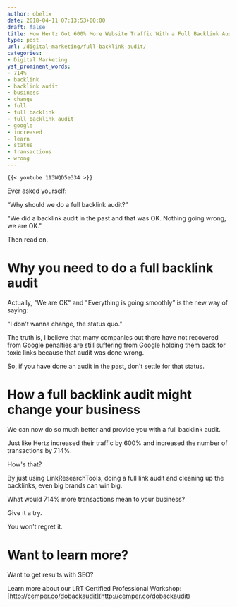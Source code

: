 ```yaml
---
author: obelix
date: 2018-04-11 07:13:53+00:00
draft: false
title: How Hertz Got 600% More Website Traffic With a Full Backlink Audit
type: post
url: /digital-marketing/full-backlink-audit/
categories:
- Digital Marketing
yst_prominent_words:
- 714%
- backlink
- backlink audit
- business
- change
- full
- full backlink
- full backlink audit
- google
- increased
- learn
- status
- transactions
- wrong
---
```


	{{< youtube 113WQD5e334 >}}
	

Ever asked yourself:




“Why should we do a full backlink audit?”




"We did a backlink audit in the past and that was OK. Nothing going wrong, we are OK."




Then read on.




# Why you need to do a full backlink audit




Actually, "We are OK" and "Everything is going smoothly” is the new way of saying:




"I don't wanna change, the status quo."




The truth is, I believe that many companies out there have not recovered from Google penalties are still suffering from Google holding them back for toxic links because that audit was done wrong.




So, if you have done an audit in the past, don't settle for that status.




# How a full backlink audit might change your business




We can now do so much better and provide you with a full backlink audit.




Just like Hertz increased their traffic by 600% and increased the number of transactions by 714%.




How's that?




By just using LinkResearchTools, doing a full link audit and cleaning up the backlinks, even big brands can win big.




What would 714% more transactions mean to your business?




Give it a try.




You won't regret it.




# Want to learn more?




Want to get results with SEO? 




Learn more about our LRT Certified Professional Workshop: [http://cemper.co/dobackaudit](http://cemper.co/dobackaudit)



